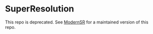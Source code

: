 # SuperResolution
This repo is deprecated. See [ModernSR](https://github.com/avermilov/ModernSR) for a maintained version of this repo.
